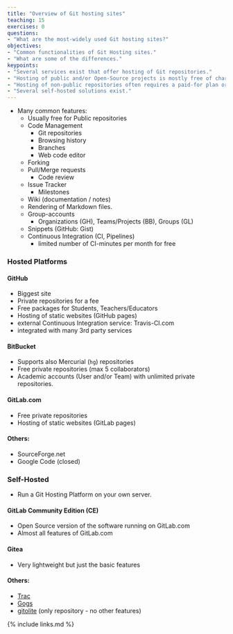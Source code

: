 ```yaml
---
title: "Overview of Git hosting sites"
teaching: 15
exercises: 0
questions:
- "What are the most-widely used Git hosting sites?"
objectives:
- "Common functionalities of Git Hosting sites."
- "What are some of the differences."
keypoints:
- "Several services exist that offer hosting of Git repositories."
- "Hosting of public and/or Open-Source projects is mostly free of charge."
- "Hosting of non-public repositories often requires a paid-for plan or has certain restrictions."
- "Several self-hosted solutions exist."
---
```


* Many common features:
  * Usually free for Public repositories
  * Code Management
    * Git repositories
    * Browsing history
    * Branches
    * Web code editor
  * Forking
  * Pull/Merge requests
    * Code review
  * Issue Tracker
    * Milestones
  * Wiki (documentation / notes)
  * Rendering of Markdown files.
  * Group-accounts
    * Organizations (GH), Teams/Projects (BB), Groups (GL)
  * Snippets (GitHub: Gist)
  * Continuous Integration (CI, Pipelines)
    * limited number of CI-minutes per month for free

### Hosted Platforms
#### GitHub
* Biggest site
* Private repositories for a fee
* Free packages for Students, Teachers/Educators
* Hosting of static websites (GitHub pages)
* external Continuous Integration service: Travis-CI.com
* integrated with many 3rd party services

#### BitBucket
* Supports also Mercurial (`hg`) repositories
* Free private repositories (max 5 collaborators)
* Academic accounts (User and/or Team) with unlimited private repositories.

#### GitLab.com
* Free private repositories
* Hosting of static websites (GitLab pages)

#### Others:
* SourceForge.net
* Google Code (closed)

### Self-Hosted
* Run a Git Hosting Platform on your own server.

#### GitLab Community Edition (CE)
* Open Source version of the software running on GitLab.com
* Almost all features of GitLab.com

#### Gitea
* Very lightweight but just the basic features

#### Others:
* [Trac](https://trac.edgewall.org/)
* [Gogs](https://gogs.io/)
* [gitolite](http://gitolite.com/) (only repository - no other features)

{% include links.md %}
